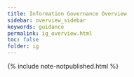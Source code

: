 ```yaml
---
title: Information Governance Overview
sidebar: overview_sidebar
keywords: guidance
permalink: ig_overview.html
toc: false
folder: ig
---
```


{% include note-notpublished.html %}
